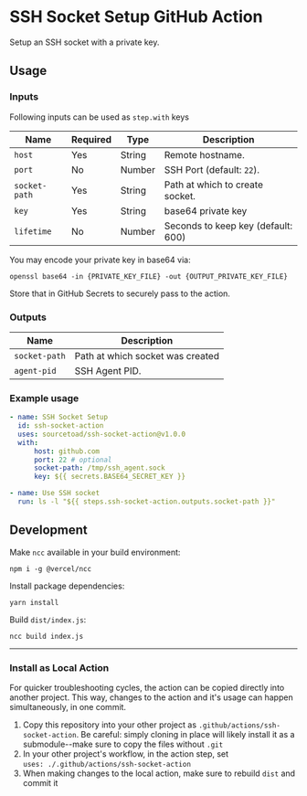 # SSH Socket Setup GitHub Action
Setup an SSH socket with a private key.

## Usage
### Inputs

Following inputs can be used as `step.with` keys

| Name          | Required | Type   | Description                        |
|---------------|----------|--------|------------------------------------|
| `host`        | Yes      | String | Remote hostname.                   |
| `port`        | No       | Number | SSH Port (default: `22`).          |
| `socket-path` | Yes      | String | Path at which to create socket.    |
| `key`         | Yes      | String | base64 private key                 |
| `lifetime`    | No       | Number | Seconds to keep key (default: 600) |

You may encode your private key in base64 via:

```shell
openssl base64 -in {PRIVATE_KEY_FILE} -out {OUTPUT_PRIVATE_KEY_FILE}
```
    
Store that in GitHub Secrets to securely pass to the action.

### Outputs
| Name          | Description                      |
|---------------|----------------------------------|
| `socket-path` | Path at which socket was created |
| `agent-pid`   | SSH Agent PID.                   |

### Example usage
```yaml
- name: SSH Socket Setup
  id: ssh-socket-action
  uses: sourcetoad/ssh-socket-action@v1.0.0
  with:
      host: github.com
      port: 22 # optional
      socket-path: /tmp/ssh_agent.sock
      key: ${{ secrets.BASE64_SECRET_KEY }}

- name: Use SSH socket
  run: ls -l "${{ steps.ssh-socket-action.outputs.socket-path }}"
```

## Development
Make `ncc` available in your build environment:
```shell
npm i -g @vercel/ncc
```
    
Install package dependencies:
```shell
yarn install
```
    
Build `dist/index.js`:
```shell
ncc build index.js
```
---

### Install as Local Action
For quicker troubleshooting cycles, the action can be copied directly into another project. This way, changes to the action and it's usage can happen simultaneously, in one commit.

1. Copy this repository into your other project as `.github/actions/ssh-socket-action`. Be careful: simply cloning in place will likely install it as a submodule--make sure to copy the files without `.git`
2. In your other project's workflow, in the action step, set\
`uses: ./.github/actions/ssh-socket-action`
3. When making changes to the local action, make sure to rebuild `dist` and commit it
